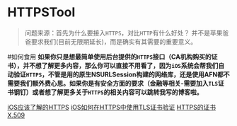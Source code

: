 # HTTPSTool

>问题来源：首先为什么要接入`HTTPS`，对比`HTTP`有什么好处？
并不是苹果爸爸要求我们(目前无限期延长)，而是确实有其需要的重要意义。

#如何食用
**如果你只是想最简单使用后台提供的`HTTPS`接口（**CA机构购买的证书**），并不想了解更多内容，那么你可以直接不用看了，因为`iOS`系统会帮我们自动验证`HTTPS`，不管是用的原生NSURLSession构建的网络库，还是使用AFN都不需要我们额外费心思。如果你是有安全方面的要求（金融等相关-需要加入`TLS`证书钢钉）或者想了解更多关于`HTTPS`的相关内容可以跳转我写的博客啦。**

[iOS应该了解的HTTPS](https://xiaolit.github.io/2018/07/15/iOS-s-HTTPS/)
[iOS如何在HTTPS中使用TLS证书验证](https://xiaolit.github.io/2019/02/12/iOS如何在HTTPS中使用TLS证书验证/)
[HTTPS的证书X.509](https://xiaolit.github.io/2019/02/01/X-509certificate/)

